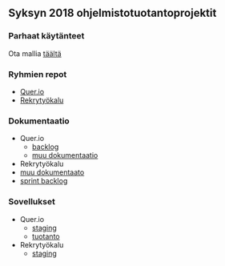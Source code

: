 ## Syksyn 2018 ohjelmistotuotantoprojektit

### Parhaat käytänteet

Ota mallia [täältä](https://github.com/ohtu-ohjaajat/OhTuHistory/blob/master/reference.md)

### Ryhmien repot
- [Quer.io](https://github.com/Quer-io/Quer.io)
- [Rekrytyökalu](https://github.com/ohtu-rekry)

### Dokumentaatio
- Quer.io 
  - [backlog](#)
  - [muu dokumentaatio](#)
 - Rekrytyökalu
  - [muu dokumentaato](https://drive.google.com/drive/folders/1eIRQM6g3LYBebOnADC88xpym8MhJdWzk)
  - [sprint backlog](https://trello.com/b/1ElKPbZ2/rekryty%C3%B6kalu)

### Sovellukset
- Quer.io
  - [staging](#)
  - [tuotanto](#)
- Rekrytyökalu
  - [staging](https://rekrysofta-staging.apps.emblica.com/)

